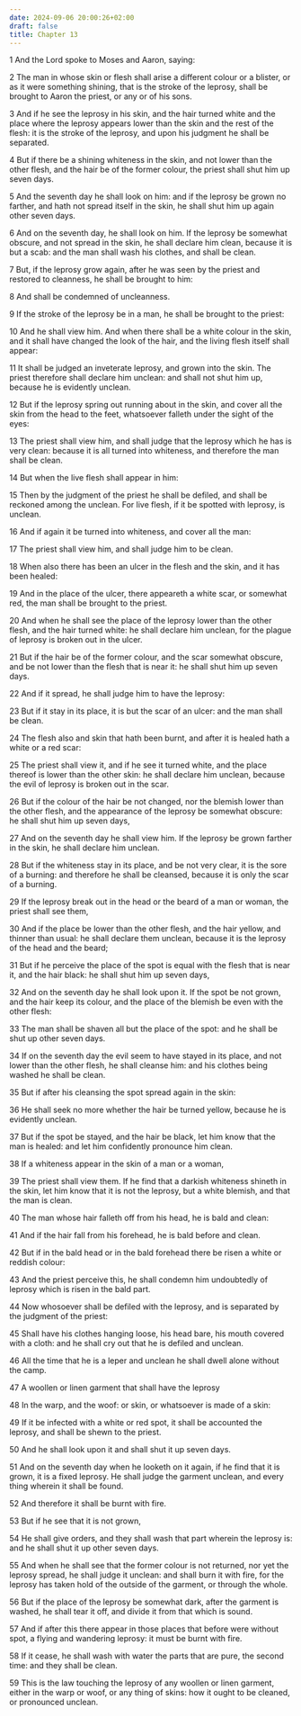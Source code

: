 ```yaml
---
date: 2024-09-06 20:00:26+02:00
draft: false
title: Chapter 13
---
```




1 And the Lord spoke to Moses and Aaron, saying:

2 The man in whose skin or flesh shall arise a different colour or a blister, or as it were something shining, that is the stroke of the leprosy, shall be brought to Aaron the priest, or any or of his sons.

3 And if he see the leprosy in his skin, and the hair turned white and the place where the leprosy appears lower than the skin and the rest of the flesh: it is the stroke of the leprosy, and upon his judgment he shall be separated.

4 But if there be a shining whiteness in the skin, and not lower than the other flesh, and the hair be of the former colour, the priest shall shut him up seven days.

5 And the seventh day he shall look on him: and if the leprosy be grown no farther, and hath not spread itself in the skin, he shall shut him up again other seven days.

6 And on the seventh day, he shall look on him. If the leprosy be somewhat obscure, and not spread in the skin, he shall declare him clean, because it is but a scab: and the man shall wash his clothes, and shall be clean.

7 But, if the leprosy grow again, after he was seen by the priest and restored to cleanness, he shall be brought to him:

8 And shall be condemned of uncleanness.

9 If the stroke of the leprosy be in a man, he shall be brought to the priest:

10 And he shall view him. And when there shall be a white colour in the skin, and it shall have changed the look of the hair, and the living flesh itself shall appear:

11 It shall be judged an inveterate leprosy, and grown into the skin. The priest therefore shall declare him unclean: and shall not shut him up, because he is evidently unclean.

12 But if the leprosy spring out running about in the skin, and cover all the skin from the head to the feet, whatsoever falleth under the sight of the eyes:

13 The priest shall view him, and shall judge that the leprosy which he has is very clean: because it is all turned into whiteness, and therefore the man shall be clean.

14 But when the live flesh shall appear in him:

15 Then by the judgment of the priest he shall be defiled, and shall be reckoned among the unclean. For live flesh, if it be spotted with leprosy, is unclean.

16 And if again it be turned into whiteness, and cover all the man:

17 The priest shall view him, and shall judge him to be clean.

18 When also there has been an ulcer in the flesh and the skin, and it has been healed:

19 And in the place of the ulcer, there appeareth a white scar, or somewhat red, the man shall be brought to the priest.

20 And when he shall see the place of the leprosy lower than the other flesh, and the hair turned white: he shall declare him unclean, for the plague of leprosy is broken out in the ulcer.

21 But if the hair be of the former colour, and the scar somewhat obscure, and be not lower than the flesh that is near it: he shall shut him up seven days.

22 And if it spread, he shall judge him to have the leprosy:

23 But if it stay in its place, it is but the scar of an ulcer: and the man shall be clean.

24 The flesh also and skin that hath been burnt, and after it is healed hath a white or a red scar:

25 The priest shall view it, and if he see it turned white, and the place thereof is lower than the other skin: he shall declare him unclean, because the evil of leprosy is broken out in the scar.

26 But if the colour of the hair be not changed, nor the blemish lower than the other flesh, and the appearance of the leprosy be somewhat obscure: he shall shut him up seven days,

27 And on the seventh day he shall view him. If the leprosy be grown farther in the skin, he shall declare him unclean.

28 But if the whiteness stay in its place, and be not very clear, it is the sore of a burning: and therefore he shall be cleansed, because it is only the scar of a burning.

29 If the leprosy break out in the head or the beard of a man or woman, the priest shall see them,

30 And if the place be lower than the other flesh, and the hair yellow, and thinner than usual: he shall declare them unclean, because it is the leprosy of the head and the beard;

31 But if he perceive the place of the spot is equal with the flesh that is near it, and the hair black: he shall shut him up seven days,

32 And on the seventh day he shall look upon it. If the spot be not grown, and the hair keep its colour, and the place of the blemish be even with the other flesh:

33 The man shall be shaven all but the place of the spot: and he shall be shut up other seven days.

34 If on the seventh day the evil seem to have stayed in its place, and not lower than the other flesh, he shall cleanse him: and his clothes being washed he shall be clean.

35 But if after his cleansing the spot spread again in the skin:

36 He shall seek no more whether the hair be turned yellow, because he is evidently unclean.

37 But if the spot be stayed, and the hair be black, let him know that the man is healed: and let him confidently pronounce him clean.

38 If a whiteness appear in the skin of a man or a woman,

39 The priest shall view them. If he find that a darkish whiteness shineth in the skin, let him know that it is not the leprosy, but a white blemish, and that the man is clean.

40 The man whose hair falleth off from his head, he is bald and clean:

41 And if the hair fall from his forehead, he is bald before and clean.

42 But if in the bald head or in the bald forehead there be risen a white or reddish colour:

43 And the priest perceive this, he shall condemn him undoubtedly of leprosy which is risen in the bald part.

44 Now whosoever shall be defiled with the leprosy, and is separated by the judgment of the priest:

45 Shall have his clothes hanging loose, his head bare, his mouth covered with a cloth: and he shall cry out that he is defiled and unclean.

46 All the time that he is a leper and unclean he shall dwell alone without the camp.

47 A woollen or linen garment that shall have the leprosy

48 In the warp, and the woof: or skin, or whatsoever is made of a skin:

49 If it be infected with a white or red spot, it shall be accounted the leprosy, and shall be shewn to the priest.

50 And he shall look upon it and shall shut it up seven days.

51 And on the seventh day when he looketh on it again, if he find that it is grown, it is a fixed leprosy. He shall judge the garment unclean, and every thing wherein it shall be found.

52 And therefore it shall be burnt with fire.

53 But if he see that it is not grown,

54 He shall give orders, and they shall wash that part wherein the leprosy is: and he shall shut it up other seven days.

55 And when he shall see that the former colour is not returned, nor yet the leprosy spread, he shall judge it unclean: and shall burn it with fire, for the leprosy has taken hold of the outside of the garment, or through the whole.

56 But if the place of the leprosy be somewhat dark, after the garment is washed, he shall tear it off, and divide it from that which is sound.

57 And if after this there appear in those places that before were without spot, a flying and wandering leprosy: it must be burnt with fire.

58 If it cease, he shall wash with water the parts that are pure, the second time: and they shall be clean.

59 This is the law touching the leprosy of any woollen or linen garment, either in the warp or woof, or any thing of skins: how it ought to be cleaned, or pronounced unclean.

